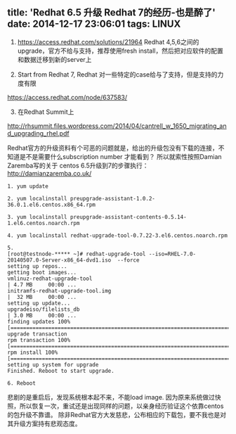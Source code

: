title: 'Redhat 6.5 升级 Redhat 7的经历-也是醉了'
date: 2014-12-17 23:06:01
tags: LINUX
---

1. https://access.redhat.com/solutions/21964
Redhat 4,5,6之间的upgrade，官方不给与支持，推荐使用fresh install，然后把对应软件的配置和数据迁移到新的server上

2. Start from Redhat 7,
Redhat 对一些特定的case给与了支持，但是支持的力度有限

https://access.redhat.com/node/637583/

3. 在Redhat Summit上

http://rhsummit.files.wordpress.com/2014/04/cantrell_w_1650_migrating_and_upgrading_rhel.pdf


Redhat官方的升级资料有个可恶的问题就是，给出的升级包没有下载的连接，不知道是不是需要什么subscription number 才能看到？
所以就索性按照Damian Zaremba写的关于 centos 6.5升级到7的步骤执行：
http://damianzaremba.co.uk/

```
1. yum update 

2. yum localinstall preupgrade-assistant-1.0.2-36.0.1.el6.centos.x86_64.rpm

3. yum localinstall preupgrade-assistant-contents-0.5.14-1.el6.centos.noarch.rpm

4. yum localinstall redhat-upgrade-tool-0.7.22-3.el6.centos.noarch.rpm

5. 
[root@testnode-***** ~]# redhat-upgrade-tool --iso=RHEL-7.0-20140507.0-Server-x86_64-dvd1.iso  --force
setting up repos...
getting boot images...
vmlinuz-redhat-upgrade-tool                                                                                                           | 4.7 MB     00:00 ...
initramfs-redhat-upgrade-tool.img                                                                                                     |  32 MB     00:00 ...
setting up update...
upgradeiso/filelists_db                                                                                                               | 3.0 MB     00:00 ...
finding updates 100% [======================================================================================================================================]testing upgrade transaction
rpm transaction 100% [======================================================================================================================================]
rpm install 100% [==========================================================================================================================================]
setting up system for upgrade
Finished. Reboot to start upgrade.

6. Reboot
```

悲剧的是重启后，发现系统根本起不来，不能load image.
因为原来系统做过快照，所以恢复一次，重试还是出现同样的问题，以亲身经历验证这个依靠centos的包升级不靠谱。
除非Redhat官方大发慈悲，公布相应的下载包，要不我也是对其升级方案持有悲观态度。